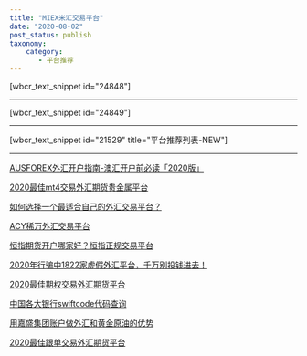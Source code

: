 ```yaml
---
title: "MIEX米汇交易平台"
date: "2020-08-02"
post_status: publish
taxonomy:
    category: 
       - 平台推荐
---
```


\[wbcr\_text\_snippet id="24848"\]

* * *

\[wbcr\_text\_snippet id="24849"\]

* * *

\[wbcr\_text\_snippet id="21529" title="平台推荐列表-NEW"\]

* * *

[AUSFOREX外汇开户指南-澳汇开户前必读「2020版」](https://we.laowei8.com/ausforex-review.html)

[2020最佳mt4交易外汇期货贵金属平台](https://we.laowei8.com/best-mt4-brokers.html)

[如何选择一个最适合自己的外汇交易平台？](https://we.laowei8.com/how-to-find-fit-brokers.html)

[ACY稀万外汇交易平台](https://we.laowei8.com/acy-review.html)

[恒指期货开户哪家好？恒指正规交易平台](https://we.laowei8.com/hsi-index-broker.html)

[2020年行骗中1822家虚假外汇平台，千万别投钱进去！](https://we.laowei8.com/2019-new-fake-forex.html)

[2020最佳期权交易外汇期货平台](https://we.laowei8.com/best-option-broker.html)

[中国各大银行swiftcode代码查询](https://we.laowei8.com/swiftcode.html)

[用嘉盛集团账户做外汇和黄金原油的优势](https://we.laowei8.com/forexcom-recommend.html)

[2020最佳跟单交易外汇期货平台](https://we.laowei8.com/best-social-broker.html)
